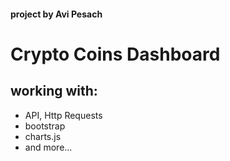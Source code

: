 #### project by Avi Pesach
# Crypto Coins Dashboard


## working with:
- API, Http Requests
- bootstrap
- charts.js
- and more...
